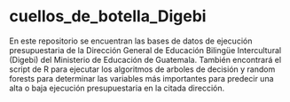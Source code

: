 # cuellos_de_botella_Digebi
En este repositorio se encuentran las bases de datos de ejecución presupuestaria de la Dirección General de Educación Bilingüe Intercultural (Digebi) del Ministerio de Educación de Guatemala.   También encontrará el script de R para ejecutar los algoritmos de arboles de decisión y random forests para determinar las variables más importantes para predecir una alta o baja ejecución presupuestaria en la citada dirección.
